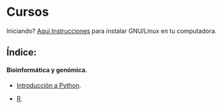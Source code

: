 Cursos
======================

Iniciando? [Aquí Instrucciones](Instalaciones_Drivers) para instalar GNU/Linux en tu computadora.



## Índice:

#### Bioinformática y genómica.

- [Introducción a Python](Python).

- [R](R).

